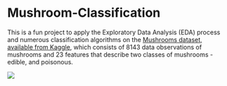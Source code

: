 # Mushroom-Classification
 
This is a fun project to apply the Exploratory Data Analysis (EDA) process and numerous classification algorithms on the [Mushrooms dataset, available from Kaggle](https://www.kaggle.com/datasets/uciml/mushroom-classification?datasetId=478&sortBy=voteCount), which consists of 8143 data observations of mushrooms and 23 features that describe two classes of mushrooms - edible, and poisonous. 


<img src="mushrooms.png">
